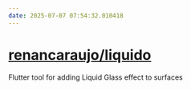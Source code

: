 ```yaml
---
date: 2025-07-07 07:54:32.010418
---
```


# [renancaraujo/liquido](https://github.com/renancaraujo/liquido)

Flutter tool for adding Liquid Glass effect to surfaces
